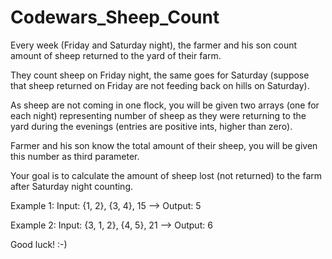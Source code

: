 # Codewars_Sheep_Count

Every week (Friday and Saturday night), the farmer and his son count amount of sheep returned to the yard of their farm.

They count sheep on Friday night, the same goes for Saturday (suppose that sheep returned on Friday are not feeding back on hills on Saturday).

As sheep are not coming in one flock, you will be given two arrays (one for each night) representing number of sheep as they were returning to the yard during the evenings (entries are positive ints, higher than zero).

Farmer and his son know the total amount of their sheep, you will be given this number as third parameter.

Your goal is to calculate the amount of sheep lost (not returned) to the farm after Saturday night counting.

Example 1: Input: {1, 2}, {3, 4}, 15 --> Output: 5

Example 2: Input: {3, 1, 2}, {4, 5}, 21 --> Output: 6

Good luck! :-)
